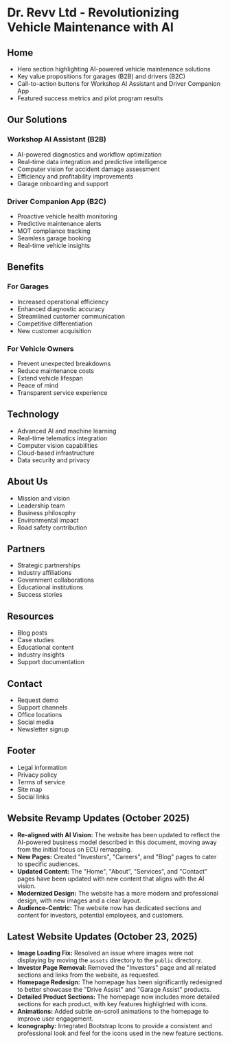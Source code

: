 
# Dr. Revv Ltd - Revolutionizing Vehicle Maintenance with AI

## Home
- Hero section highlighting AI-powered vehicle maintenance solutions
- Key value propositions for garages (B2B) and drivers (B2C)
- Call-to-action buttons for Workshop AI Assistant and Driver Companion App
- Featured success metrics and pilot program results

## Our Solutions

### Workshop AI Assistant (B2B)
- AI-powered diagnostics and workflow optimization
- Real-time data integration and predictive intelligence
- Computer vision for accident damage assessment
- Efficiency and profitability improvements
- Garage onboarding and support

### Driver Companion App (B2C) 
- Proactive vehicle health monitoring
- Predictive maintenance alerts
- MOT compliance tracking
- Seamless garage booking
- Real-time vehicle insights

## Benefits

### For Garages
- Increased operational efficiency
- Enhanced diagnostic accuracy
- Streamlined customer communication
- Competitive differentiation
- New customer acquisition

### For Vehicle Owners
- Prevent unexpected breakdowns
- Reduce maintenance costs
- Extend vehicle lifespan
- Peace of mind
- Transparent service experience

## Technology
- Advanced AI and machine learning
- Real-time telematics integration
- Computer vision capabilities
- Cloud-based infrastructure
- Data security and privacy

## About Us
- Mission and vision
- Leadership team
- Business philosophy
- Environmental impact
- Road safety contribution

## Partners
- Strategic partnerships
- Industry affiliations
- Government collaborations
- Educational institutions
- Success stories

## Resources
- Blog posts
- Case studies
- Educational content
- Industry insights
- Support documentation

## Contact
- Request demo
- Support channels
- Office locations
- Social media
- Newsletter signup

## Footer
- Legal information
- Privacy policy
- Terms of service
- Site map
- Social links

## Website Revamp Updates (October 2025)

- **Re-aligned with AI Vision:** The website has been updated to reflect the AI-powered business model described in this document, moving away from the initial focus on ECU remapping.
- **New Pages:** Created "Investors", "Careers", and "Blog" pages to cater to specific audiences.
- **Updated Content:** The "Home", "About", "Services", and "Contact" pages have been updated with new content that aligns with the AI vision.
- **Modernized Design:** The website has a more modern and professional design, with new images and a clear layout.
- **Audience-Centric:** The website now has dedicated sections and content for investors, potential employees, and customers.

## Latest Website Updates (October 23, 2025)

- **Image Loading Fix:** Resolved an issue where images were not displaying by moving the `assets` directory to the `public` directory.
- **Investor Page Removal:** Removed the "Investors" page and all related sections and links from the website, as requested.
- **Homepage Redesign:** The homepage has been significantly redesigned to better showcase the "Drive Assist" and "Garage Assist" products.
- **Detailed Product Sections:** The homepage now includes more detailed sections for each product, with key features highlighted with icons.
- **Animations:** Added subtle on-scroll animations to the homepage to improve user engagement.
- **Iconography:** Integrated Bootstrap Icons to provide a consistent and professional look and feel for the icons used in the new feature sections.